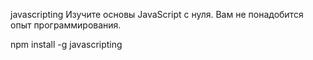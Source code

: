 javascripting
Изучите основы JavaScript с нуля. Вам не понадобится опыт программирования.

npm install -g javascripting
